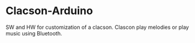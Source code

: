 # Clacson-Arduino
SW and HW for customization of a clacson.
Clascon play melodies or play music using Bluetooth.
